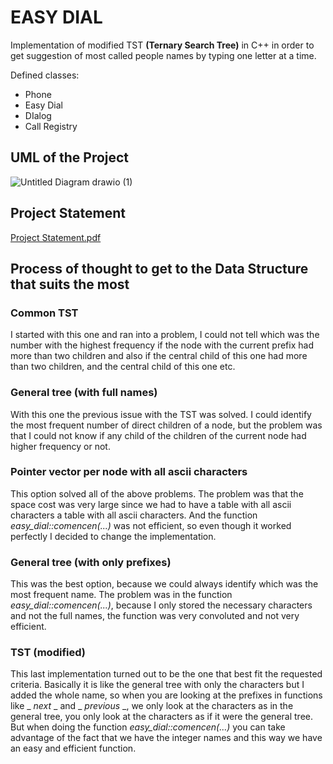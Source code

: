 # EASY DIAL

Implementation of modified TST **(Ternary Search Tree)** in C++ in order to get suggestion of most called people names by typing one letter at a time.


Defined classes:

- Phone
- Easy Dial
- DIalog
- Call Registry


## UML of the Project

![Untitled Diagram drawio (1)](https://github.com/Blondie-TheManWithNoName/Easy-Dial/assets/58909117/e10e505c-b9de-4824-a0e9-76f9b80718be)

## Project Statement
[Project Statement.pdf](https://github.com/Blondie-TheManWithNoName/Easy-Dial/files/12608728/Project.Statement.pdf)



## Process of thought to get to the Data Structure that suits the most

### Common TST

I started with this one and ran into a problem, I could not tell which was the number with the highest frequency if the node with the current prefix had more than two children and also if the central child of this one had more than two children, and the central child of this one etc.

### General tree (with full names)

With this one the previous issue with the TST was solved. I could identify the most frequent number of direct children of a node, but the problem was that I could not know if any child of the children of the current node had higher frequency or not.

### Pointer vector per node with all ascii characters

This option solved all of the above problems. The problem was that the space cost was very large since we had to have a table with all ascii characters a table with all ascii characters. And the function _easy_dial::comencen(...)_ was not efficient, so even though it worked perfectly I decided to change the implementation.

### General tree (with only prefixes)

This was the best option, because we could always identify which was the most frequent name. The problem was in the function _easy_dial::comencen(...)_, because I only stored the necessary characters and not the full names, the function was very convoluted and not very efficient.

### TST (modified)

This last implementation turned out to be the one that best fit the requested criteria. Basically it is like the general tree with only the characters but I added the whole name, so when you are looking at the prefixes in functions like _ _next_ _ and _ _previous_ _, we only look at the characters as in the general tree, you only look at the characters as if it were the general tree.
But when doing the function _easy_dial::comencen(...)_ you can take advantage of the fact that we have the integer names and this way we have an easy and efficient function.



